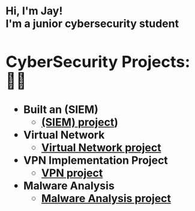 <h1>Hi, I'm Jay! <br/><a 
<p>I'm a junior cybersecurity student</p>
<h2>CyberSecurity Projects:👨‍💻</h2>

- <b>Built an (SIEM) </b>
  - [(SIEM) project](https://github.com/Jaygreat007/Built-an-SIEM-))
- <b>Virtual Network</b>
  - [Virtual Network project](https://github.com/joshmadakor1/4chan-Image-Analysis-Middleware-C964) <b><i></b></i>
- <b>VPN Implementation Project</b>
  - [VPN project](https://github.com/joshmadakor1/4chan-Image-Analysis-Middleware-C964) <b><i></b></i>
- <b>Malware Analysis</b>
  - [Malware Analysis project](https://github.com/joshmadakor1/4chan-Image-Analysis-Middleware-C964) <b><i></b></i>

